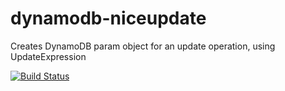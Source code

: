# dynamodb-niceupdate
Creates DynamoDB param object for an update operation, using UpdateExpression

[![Build Status](https://travis-ci.org/lusentis/dynamodb-niceupdate.svg?branch=master)](https://travis-ci.org/lusentis/dynamodb-niceupdate)
